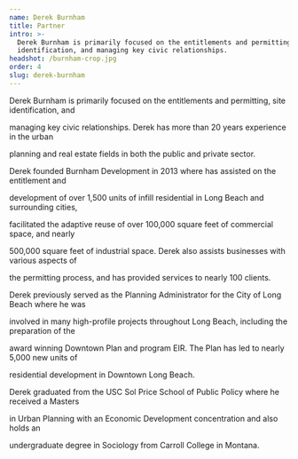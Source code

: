 ```yaml
---
name: Derek Burnham
title: Partner
intro: >-
  Derek Burnham is primarily focused on the entitlements and permitting, site
  identification, and managing key civic relationships.
headshot: /burnham-crop.jpg
order: 4
slug: derek-burnham
---
```


Derek Burnham is primarily focused on the entitlements and permitting, site identification, and

managing key civic relationships. Derek has more than 20 years experience in the urban

planning and real estate fields in both the public and private sector.

Derek founded Burnham Development in 2013 where has assisted on the entitlement and

development of over 1,500 units of infill residential in Long Beach and surrounding cities,

facilitated the adaptive reuse of over 100,000 square feet of commercial space, and nearly

500,000 square feet of industrial space. Derek also assists businesses with various aspects of

the permitting process, and has provided services to nearly 100 clients.

Derek previously served as the Planning Administrator for the City of Long Beach where he was

involved in many high-profile projects throughout Long Beach, including the preparation of the

award winning Downtown Plan and program EIR. The Plan has led to nearly 5,000 new units of

residential development in Downtown Long Beach.

Derek graduated from the USC Sol Price School of Public Policy where he received a Masters

in Urban Planning with an Economic Development concentration and also holds an

undergraduate degree in Sociology from Carroll College in Montana.
